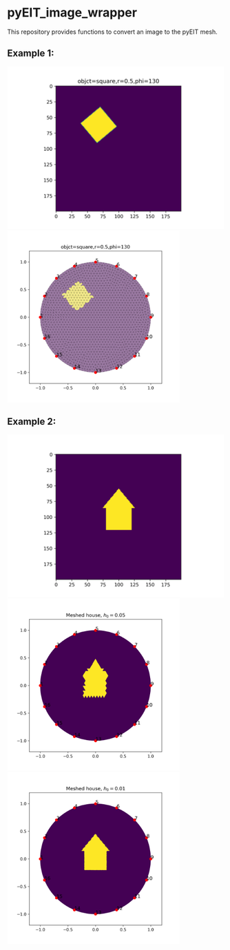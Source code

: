 # pyEIT_image_wrapper

This repository provides functions to convert an image to the pyEIT mesh.

## Example 1:

<p float="left">
  <img src="images/geometry_to_img_1.png" width="600" />
  <img src="images/groundtruth_IMG_based_1.png" width="400" /> 
</p>

## Example 2:

<p float="left">
  <img src="images/house_img.png" width="600" />
  <img src="images/meshed_house_based_05.png" width="400" /> 
  <img src="images/meshed_house_based01.png" width="400" />
</p>
